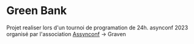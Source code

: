 # Green Bank

Projet realiser lors d'un tournoi de programation de 24h.
asynconf 2023 organisé par l'association [Assynconf](https://asynconf.fr/) -> Graven 
